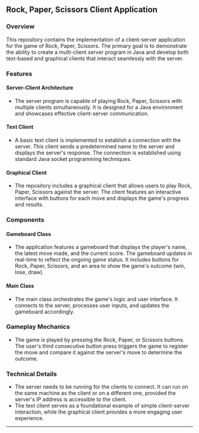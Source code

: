 ## Rock, Paper, Scissors Client Application

### Overview
This repository contains the implementation of a client-server application for the game of Rock, Paper, Scissors. The primary goal is to demonstrate the ability to create a multi-client server program in Java and develop both text-based and graphical clients that interact seamlessly with the server.

### Features

#### Server-Client Architecture
- The server program is capable of playing Rock, Paper, Scissors with multiple clients simultaneously. It is designed for a Java environment and showcases effective client-server communication.

#### Text Client
- A basic text client is implemented to establish a connection with the server. This client sends a predetermined name to the server and displays the server's response. The connection is established using standard Java socket programming techniques.

#### Graphical Client
- The repository includes a graphical client that allows users to play Rock, Paper, Scissors against the server. The client features an interactive interface with buttons for each move and displays the game's progress and results.

### Components

#### Gameboard Class
- The application features a gameboard that displays the player's name, the latest move made, and the current score. The gameboard updates in real-time to reflect the ongoing game status. It includes buttons for Rock, Paper, Scissors, and an area to show the game's outcome (win, lose, draw).

#### Main Class
- The main class orchestrates the game's logic and user interface. It connects to the server, processes user inputs, and updates the gameboard accordingly.

### Gameplay Mechanics
- The game is played by pressing the Rock, Paper, or Scissors buttons. The user's third consecutive button press triggers the game to register the move and compare it against the server's move to determine the outcome.

### Technical Details
- The server needs to be running for the clients to connect. It can run on the same machine as the client or on a different one, provided the server's IP address is accessible to the client.
- The text client serves as a foundational example of simple client-server interaction, while the graphical client provides a more engaging user experience.

---